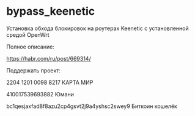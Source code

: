 # bypass_keenetic
Установка обхода блокировок на роутерах Keenetic с установленной средой OpenWrt

Полное описание:

https://habr.com/ru/post/669314/

Поддержать проект:

2204 1201 0098 8217 КАРТА МИР

410017539693882 Юмани

bc1qesjaxfad8f8azu2cp4gsvt2j9a4yshsc2swey9  Биткоин кошелёк
